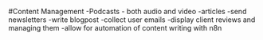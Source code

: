 #Content Management
-Podcasts - both audio and video
-articles
-send newsletters
-write blogpost
-collect user emails
-display client reviews and managing them
-allow for automation of content writing with n8n

